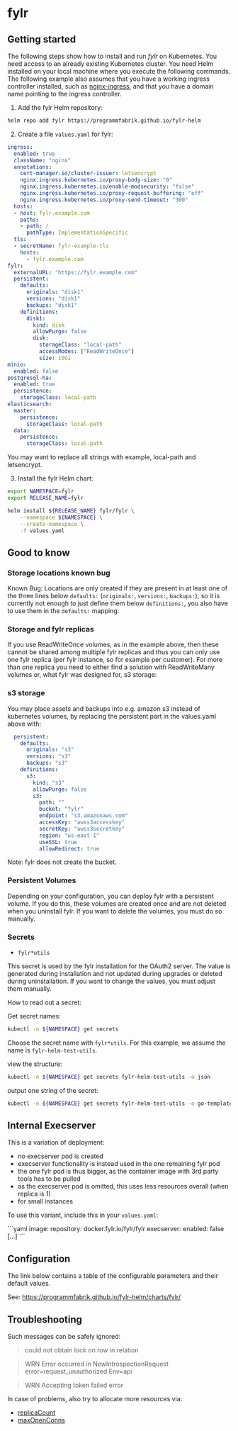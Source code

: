 # fylr

## Getting started

The following steps show how to install and run *fylr* on Kubernetes. You need access to an already existing Kubernetes cluster. You need Helm installed on your local machine where you execute the following commands. The following example also assumes that you have a working ingress controller installed, such as [nginx-ingress](https://kubernetes.github.io/ingress-nginx/deploy/), and that you have a domain name pointing to the ingress controller.

1. Add the fylr Helm repository:

```bash
helm repo add fylr https://programmfabrik.github.io/fylr-helm
```

2. Create a file `values.yaml` for fylr:

```yaml
ingress:
  enabled: true
  className: "nginx"
  annotations:
    cert-manager.io/cluster-issuer: letsencrypt
    nginx.ingress.kubernetes.io/proxy-body-size: "0"
    nginx.ingress.kubernetes.io/enable-modsecurity: "false"
    nginx.ingress.kubernetes.io/proxy-request-buffering: "off"
    nginx.ingress.kubernetes.io/proxy-send-timeout: "300"
  hosts:
  - host: fylr.example.com
    paths:
    - path: /
      pathType: ImplementationSpecific
  tls:
  - secretName: fylr-example-tls
    hosts:
      - fylr.example.com
fylr:
  externalURL: "https://fylr.example.com"
  persistent:
    defaults:
      originals: "disk1"
      versions: "disk1"
      backups: "disk1"
    definitions:
      disk1:
        kind: disk
        allowPurge: false
        disk:
          storageClass: "local-path"
          accessModes: ["ReadWriteOnce"]
          size: 10Gi
minio:
  enabled: false
postgresql-ha:
  enabled: true
  persistence:
    storageClass: local-path
elasticsearch:
  master:
    persistence:
      storageClass: local-path
  data:
    persistence:
      storageClass: local-path
```

You may want to replace all strings with example, local-path and letsencrypt.

3. Install the fylr Helm chart:

```bash
export NAMESPACE=fylr
export RELEASE_NAME=fylr

helm install ${RELEASE_NAME} fylr/fylr \
    --namespace ${NAMESPACE} \
    --create-namespace \
    -f values.yaml
```

## Good to know

### Storage locations known bug

Known Bug: Locations are only created if they are present in at least one of the three lines below `defaults:` (`originals:`, `versions:`, `backups:`), so it is currently not enough to just define them below `definitions:`, you also have to use them in the `defaults:` mapping.

### Storage and fylr replicas

If you use ReadWriteOnce volumes, as in the example above, then these cannot be shared among multiple fylr replicas and thus you can only use one fylr replica (per fylr instance, so for example per customer). For more than one replica you need to either find a solution with ReadWriteMany volumes or, what fylr was designed for, s3 storage:

### s3 storage

You may place assets and backups into e.g. amazon s3 instead of kubernetes volumes, by replacing the persistent part in the values.yaml above with:

```yaml
  persistent:
    defaults:
      originals: "s3"
      versions: "s3"
      backups: "s3"
    definitions:
      s3:
        kind: "s3"
        allowPurge: false
        s3:
          path: ""
          bucket: "fylr"
          endpoint: "s3.amazonaws.com"
          accessKey: "awss3accesskey"
          secretKey: "awss3secretkey"
          region: "us-east-1"
          useSSL: true
          allowRedirect: true
```

Note: fylr does not create the bucket.

### Persistent Volumes

Depending on your configuration, you can deploy fylr with a persistent volume. If you do this, these volumes are created once and are not deleted when you uninstall fylr. If you want to delete the volumes, you must do so manually.

### Secrets

- `fylr*utils`

This secret is used by the fylr installation for the OAuth2 server. The value is generated during installation and not updated during upgrades or deleted during uninstallation. If you want to change the values, you must adjust them manually.

How to read out a secret:

Get secret names:

```bash
kubectl -n ${NAMESPACE} get secrets
```

Choose the secret name with `fylr*utils`. For this example, we assume the name is `fylr-helm-test-utils`.

view the structure:

```bash
kubectl -n ${NAMESPACE} get secrets fylr-helm-test-utils -o json
```

output one string of the secret:

```bash
kubectl -n ${NAMESPACE} get secrets fylr-helm-test-utils -o go-template={{.data.encryptionKey}} | base64 -d;echo
```

## Internal Execserver

This is a variation of deployment:
* no execserver pod is created
* execserver functionality is instead used in the one remaining fylr pod
* the one fylr pod is thus bigger, as the container image with 3rd party tools has to be pulled
* as the execserver pod is omitted, this uses less resources overall (when replica is 1)
* for small instances

To use this variant, include this in your `values.yaml`:

´´´yaml
image:
  repository: docker.fylr.io/fylr/fylr
execserver:
  enabled: false
[...]
´´´

## Configuration

The link below contains a table of the configurable parameters and their default values.

See: https://programmfabrik.github.io/fylr-helm/charts/fylr/

## Troubleshooting

Such messages can be safely ignored:
> could not obtain lock on row in relation

> WRN Error occurred in NewIntrospectionRequest error=request_unauthorized Env=api

> WRN Accepting token failed error

In case of problems, also try to allocate more resources via:
* [replicaCount](https://github.com/programmfabrik/fylr-helm/blob/fylr-0.1.11/charts/fylr/values.yaml#L5)
* [maxOpenConns](https://github.com/programmfabrik/fylr-helm/blob/fylr-0.1.11/charts/fylr/values.yaml#L255)
